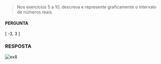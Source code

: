 > Nos exercícios 5 a 10, descreva e represente graficamente o intervalo de números reais.

#### PERGUNTA
[ -3, 3 ]

### RESPOSTA

![ex8](https://pbs.twimg.com/media/D8lYR9LXsAAIJ5_?format=jpg&name=small)
